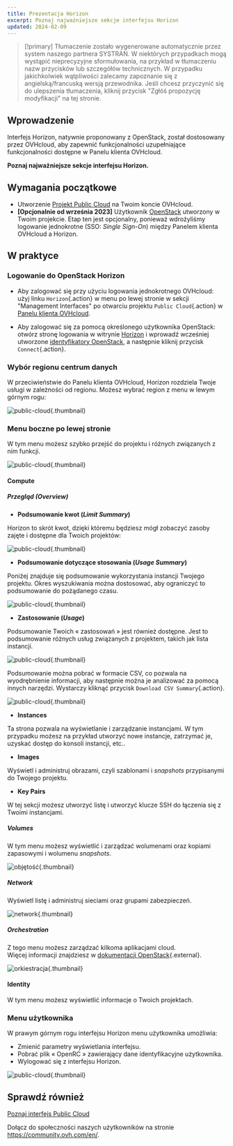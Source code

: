 ```yaml
---
title: Prezentacja Horizon
excerpt: Poznaj najważniejsze sekcje interfejsu Horizon
updated: 2024-02-09
---
```


> [!primary]
> Tłumaczenie zostało wygenerowane automatycznie przez system naszego partnera SYSTRAN. W niektórych przypadkach mogą wystąpić nieprecyzyjne sformułowania, na przykład w tłumaczeniu nazw przycisków lub szczegółów technicznych. W przypadku jakichkolwiek wątpliwości zalecamy zapoznanie się z angielską/francuską wersją przewodnika. Jeśli chcesz przyczynić się do ulepszenia tłumaczenia, kliknij przycisk "Zgłóś propozycję modyfikacji" na tej stronie.
>

## Wprowadzenie

Interfejs Horizon, natywnie proponowany z OpenStack, został dostosowany przez OVHcloud, aby zapewnić funkcjonalności uzupełniające funkcjonalności dostępne w Panelu klienta OVHcloud.

**Poznaj najważniejsze sekcje interfejsu Horizon.**

## Wymagania początkowe

- Utworzenie [Projekt Public Cloud](/pages/public_cloud/compute/create_a_public_cloud_project) na Twoim koncie OVHcloud.
- **[Opcjonalnie od września 2023]** Użytkownik [OpenStack](/pages/public_cloud/compute/create_and_delete_a_user) utworzony w Twoim projekcie. Etap ten jest opcjonalny, ponieważ wdrożyliśmy logowanie jednokrotne (SSO: *Single Sign-On*) między Panelem klienta OVHcloud a Horizon.

## W praktyce

### Logowanie do OpenStack Horizon

* Aby zalogować się przy użyciu logowania jednokrotnego OVHcloud: użyj linku `Horizon`{.action} w menu po lewej stronie w sekcji "Management Interfaces" po otwarciu projektu `Public Cloud`{.action} w [Panelu klienta OVHcloud](https://www.ovh.com/auth/?action=gotomanager&from=https://www.ovh.pl/&ovhSubsidiary=pl).

* Aby zalogować się za pomocą określonego użytkownika OpenStack: otwórz stronę logowania w witrynie [Horizon](https://horizon.cloud.ovh.net/auth/login/) i wprowadź wcześniej utworzone [identyfikatory OpenStack](/pages/public_cloud/compute/create_and_delete_a_user), a następnie kliknij przycisk `Connect`{.action}.

### Wybór regionu centrum danych

W przeciwieństwie do Panelu klienta OVHcloud, Horizon rozdziela Twoje usługi w zależności od regionu. Możesz wybrać region z menu w lewym górnym rogu:

![public-cloud](images/region2021.png){.thumbnail}

### Menu boczne po lewej stronie

W tym menu możesz szybko przejść do projektu i różnych związanych z nim funkcji.

![public-cloud](images/leftmenu2021.png){.thumbnail}

#### Compute

##### **Przegląd (*Overview*)**

- **Podsumowanie kwot (*Limit Summary*)**

Horizon to skrót kwot, dzięki któremu będziesz mógł zobaczyć zasoby zajęte i dostępne dla Twoich projektów:

![public-cloud](images/quotas2021.png){.thumbnail}

- **Podsumowanie dotyczące stosowania (*Usage Summary*)**

Poniżej znajduje się podsumowanie wykorzystania instancji Twojego projektu. Okres wyszukiwania można dostosować, aby ograniczyć to podsumowanie do pożądanego czasu.

![public-cloud](images/usagesummary2021.png){.thumbnail}

- **Zastosowanie (*Usage*)**

Podsumowanie Twoich « zastosowań » jest również dostępne. Jest to podsumowanie różnych usług związanych z projektem, takich jak lista instancji.

![public-cloud](images/usage2021.png){.thumbnail}

Podsumowanie można pobrać w formacie CSV, co pozwala na wyodrębnienie informacji, aby następnie można je analizować za pomocą innych narzędzi. Wystarczy kliknąć przycisk `Download CSV Summary`{.action}.

![public-cloud](images/csv2021.png){.thumbnail}

- **Instances**

Ta strona pozwala na wyświetlanie i zarządzanie instancjami. W tym przypadku możesz na przykład utworzyć nowe instancje, zatrzymać je, uzyskać dostęp do konsoli instancji, etc..

- **Images**

Wyświetl i administruj obrazami, czyli szablonami i *snapshots* przypisanymi do Twojego projektu.

- **Key Pairs**

W tej sekcji możesz utworzyć listę i utworzyć klucze SSH do łączenia się z Twoimi instancjami.

##### **Volumes**

W tym menu możesz wyświetlić i zarządzać wolumenami oraz kopiami zapasowymi i wolumenu *snapshots*.

![objętość](images/volumes2021.png){.thumbnail}

##### **Network**

Wyświetl listę i administruj sieciami oraz grupami zabezpieczeń. 

![network](images/network2021.png){.thumbnail}

##### **Orchestration**

Z tego menu możesz zarządzać kilkoma aplikacjami cloud.<br>
Więcej informacji znajdziesz w [dokumentacji OpenStack](https://docs.openstack.org/horizon/pike/user/stacks.html){.external}.

![orkiestracja](images/orchestration2021.png){.thumbnail}

#### Identity

W tym menu możesz wyświetlić informacje o Twoich projektach.

### Menu użytkownika

W prawym górnym rogu interfejsu Horizon menu użytkownika umożliwia:

- Zmienić parametry wyświetlania interfejsu.
- Pobrać plik « OpenRC » zawierający dane identyfikacyjne użytkownika.
- Wylogować się z interfejsu Horizon.

![public-cloud](images/username2021.png){.thumbnail}

## Sprawdź również

[Poznaj interfejs Public Cloud](/pages/public_cloud/compute/03-public-cloud-interface-walk-me)
 
Dołącz do społeczności naszych użytkowników na stronie <https://community.ovh.com/en/>.